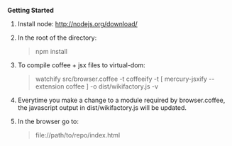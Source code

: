 **Getting Started**

1.  Install node: http://nodejs.org/download/
2.  In the root of the directory:
     
    > npm install
3.  To compile coffee + jsx files to virtual-dom:
    
    > watchify src/browser.coffee -t coffeeify -t [ mercury-jsxify --extension coffee ] -o dist/wikifactory.js -v
4.  Everytime you make a change to a module required by browser.coffee, the javascript output in dist/wikifactory.js will be updated.
5.  In the browser go to:

     > file://path/to/repo/index.html

